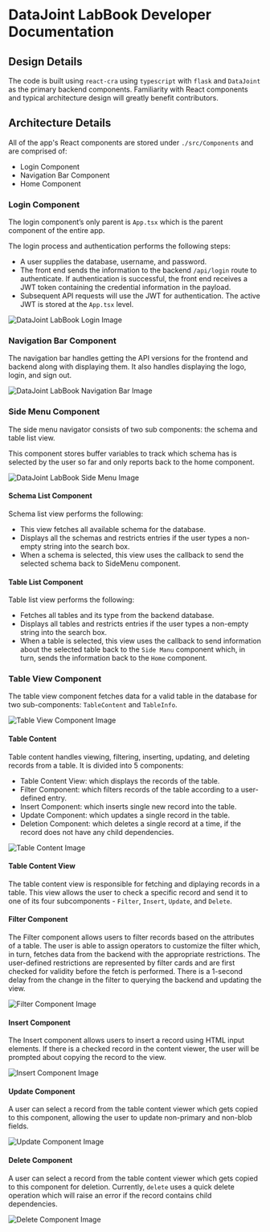 # DataJoint LabBook Developer Documentation

## Design Details

The code is built using `react-cra` using `typescript` with `flask` and
`DataJoint` as the primary backend components. Familiarity with React
components and typical architecture design will greatly benefit contributors.

## Architecture Details

All of the app's React components are stored under `./src/Components` and are
comprised of: 

+ Login Component
+ Navigation Bar Component
+ Home Component  

### Login Component

The login component’s only parent is `App.tsx` which is the parent component of
the entire app.

The login process and authentication performs the following steps:

+ A user supplies the database, username, and password.
+ The front end sends the information to the backend `/api/login` route to
  authenticate. If authentication is successful, the front end receives a
  JWT token containing the credential information in the payload.
+ Subsequent API requests will use the JWT for authentication. The active JWT is
  stored at the `App.tsx` level.

![DataJoint LabBook Login Image](./images/Login.png)

### Navigation Bar Component

The navigation bar handles getting the API versions for the frontend and backend
along with displaying them. It also handles displaying the logo, login, and sign
out.

![DataJoint LabBook Navigation Bar Image](./images/NavBarHighlight.png)

### Side Menu Component

The side menu navigator consists of two sub components: the schema and table
list view.

This component stores buffer variables to track which schema has
is selected by the user so far and only reports back to the home component.

![DataJoint LabBook Side Menu Image](./images/SideMenuHighlight.png)

#### Schema List Component

Schema list view performs the following:

+ This view fetches all available schema for the database. 
+ Displays all the schemas and restricts entries if the user types a
  non-empty string into the search box. 
+ When a schema is selected, this view uses the callback to send the selected schema back to
SideMenu component.

#### Table List Component

Table list view performs the following:

+ Fetches all tables and its type from the backend database.
+ Displays all tables and restricts entries if the user types a non-empty string
  into the search box.
+ When a table is selected, this view uses the callback to send information
  about the selected table back to the `Side Manu` component which, in turn,
  sends the information back to the `Home` component.

### Table View Component

The table view component fetches data for a valid table in the database for two
sub-components: `TableContent` and `TableInfo`.

![Table View Component Image](./images/TableViewHighlight.png)

#### Table Content

Table content handles viewing, filtering, inserting, updating, and deleting
records from a table. It is divided into 5 components:

+ Table Content View: which displays the records of the table. 
+ Filter Component: which filters records of the table according to a
  user-defined entry.
+ Insert Component: which inserts single new record into the table.
+ Update Component: which updates a single record in the table. 
+ Deletion Component: which deletes a single record at a time, if the record
  does not have any child dependencies. 

![Table Content Image](./images/TableContentHighlight.png)

#### Table Content View

The table content view is responsible for fetching and diplaying records in a
table. This view allows the user to check a specific record and send it to one
of its four subcomponents - `Filter`, `Insert`, `Update`, and `Delete`.

#### Filter Component

The Filter component allows users to filter records based on the attributes of a
table. The user is able to assign operators to customize the filter which, in
turn, fetches data from the backend with the appropriate restrictions. The
user-defined restrictions are represented by filter cards and are first checked
for validity before the fetch is performed. There is a 1-second delay from the
change in the filter to querying the backend and updating the view. 

![Filter Component Image](./images/FilterComponentHighlight.png)

#### Insert Component

The Insert component allows users to insert a record using HTML input elements.
If there is a checked record in the content viewer, the user will be prompted
about copying the record to the view. 

![Insert Component Image](./images/InsertComponentHighlight.png)

#### Update Component

A user can select a record from the table content viewer which gets copied to
this component, allowing the user to update non-primary and non-blob fields. 

![Update Component Image](./images/UpdateComponentHighlight.png)

#### Delete Component

A user can select a record from the table content viewer which gets copied to
this component for deletion. Currently, `delete` uses a quick delete operation
which will raise an error if the record contains child dependencies. 

![Delete Component Image](./images/DeleteComponentHighlight.png)